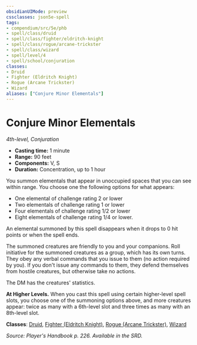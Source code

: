 ```yaml
---
obsidianUIMode: preview
cssclasses: json5e-spell
tags:
- compendium/src/5e/phb
- spell/class/druid
- spell/class/fighter/eldritch-knight
- spell/class/rogue/arcane-trickster
- spell/class/wizard
- spell/level/4
- spell/school/conjuration
classes:
- Druid
- Fighter (Eldritch Knight)
- Rogue (Arcane Trickster)
- Wizard
aliases: ["Conjure Minor Elementals"]
---
```

# Conjure Minor Elementals
*4th-level, Conjuration*  

- **Casting time:** 1 minute
- **Range:** 90 feet
- **Components:** V, S
- **Duration:** Concentration, up to 1 hour

You summon elementals that appear in unoccupied spaces that you can see within range. You choose one the following options for what appears:

- One elemental of challenge rating 2 or lower  
- Two elementals of challenge rating 1 or lower  
- Four elementals of challenge rating 1/2 or lower  
- Eight elementals of challenge rating 1/4 or lower.  

An elemental summoned by this spell disappears when it drops to 0 hit points or when the spell ends.

The summoned creatures are friendly to you and your companions. Roll initiative for the summoned creatures as a group, which has its own turns. They obey any verbal commands that you issue to them (no action required by you). If you don't issue any commands to them, they defend themselves from hostile creatures, but otherwise take no actions.

The DM has the creatures' statistics.

**At Higher Levels.** When you cast this spell using certain higher-level spell slots, you choose one of the summoning options above, and more creatures appear: twice as many with a 6th-level slot and three times as many with an 8th-level slot.

**Classes**: [Druid](git/3-Mechanics/CLI/classes/druid.md), [Fighter (Eldritch Knight)](fighter-eldritch-knight.md), [Rogue (Arcane Trickster)](rogue-arcane-trickster.md), [Wizard](wizard.md)

*Source: Player's Handbook p. 226. Available in the SRD.*